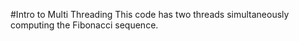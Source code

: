 #Intro to Multi Threading
This code has two threads simultaneously computing the Fibonacci sequence.